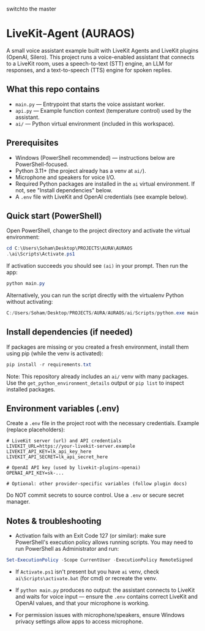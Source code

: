 
switchto the master 


# LiveKit-Agent (AURAOS)

A small voice assistant example built with LiveKit Agents and LiveKit plugins (OpenAI, Silero). This project runs a voice-enabled assistant that connects to a LiveKit room, uses a speech-to-text (STT) engine, an LLM for responses, and a text-to-speech (TTS) engine for spoken replies.

## What this repo contains

- `main.py` — Entrypoint that starts the voice assistant worker.
- `api.py` — Example function context (temperature control) used by the assistant.
- `ai/` — Python virtual environment (included in this workspace).

## Prerequisites

- Windows (PowerShell recommended) — instructions below are PowerShell-focused.
- Python 3.11+ (the project already has a venv at `ai/`).
- Microphone and speakers for voice I/O.
- Required Python packages are installed in the `ai` virtual environment. If not, see "Install dependencies" below.
- A `.env` file with LiveKit and OpenAI credentials (see example below).

## Quick start (PowerShell)

Open PowerShell, change to the project directory and activate the virtual environment:

```powershell
cd C:\Users\Soham\Desktop\PROJECTS\AURA\AURAOS
.\ai\Scripts\Activate.ps1
```

If activation succeeds you should see `(ai)` in your prompt. Then run the app:

```powershell
python main.py
```

Alternatively, you can run the script directly with the virtualenv Python without activating:

```powershell
C:/Users/Soham/Desktop/PROJECTS/AURA/AURAOS/ai/Scripts/python.exe main.py
```

## Install dependencies (if needed)

If packages are missing or you created a fresh environment, install them using pip (while the venv is activated):

```powershell
pip install -r requirements.txt
```

Note: This repository already includes an `ai/` venv with many packages. Use the `get_python_environment_details` output or `pip list` to inspect installed packages.

## Environment variables (.env)

Create a `.env` file in the project root with the necessary credentials. Example (replace placeholders):

```
# LiveKit server (url) and API credentials
LIVEKIT_URL=https://your-livekit-server.example
LIVEKIT_API_KEY=lk_api_key_here
LIVEKIT_API_SECRET=lk_api_secret_here

# OpenAI API key (used by livekit-plugins-openai)
OPENAI_API_KEY=sk-...

# Optional: other provider-specific variables (follow plugin docs)
```

Do NOT commit secrets to source control. Use a `.env` or secure secret manager.

## Notes & troubleshooting

- Activation fails with an Exit Code 127 (or similar): make sure PowerShell's execution policy allows running scripts. You may need to run PowerShell as Administrator and run:

```powershell
Set-ExecutionPolicy -Scope CurrentUser -ExecutionPolicy RemoteSigned
```

- If `Activate.ps1` isn't present but you have `ai` venv, check `ai\Scripts\activate.bat` (for cmd) or recreate the venv.

- If `python main.py` produces no output: the assistant connects to LiveKit and waits for voice input — ensure the `.env` contains correct LiveKit and OpenAI values, and that your microphone is working.

- For permission issues with microphone/speakers, ensure Windows privacy settings allow apps to access microphone.

